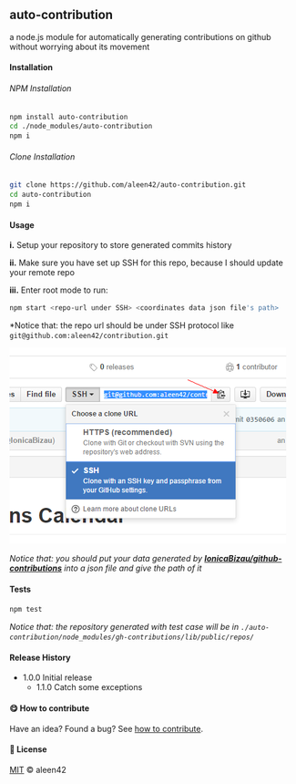 ## auto-contribution

a node.js module for automatically generating contributions on github without worrying about its movement

#### Installation

###### NPM Installation

```bash
npm install auto-contribution
cd ./node_modules/auto-contribution
npm i
```

###### Clone Installation

```bash
git clone https://github.com/aleen42/auto-contribution.git
cd auto-contribution
npm i
```

#### Usage

**i.** Setup your repository to store generated commits history

**ii.** Make sure you have set up SSH for this repo, because I should update your remote repo

**iii.** Enter root mode to run:

```bash
npm start <repo-url under SSH> <coordinates data json file's path>
```

*Notice that: the repo url should be under SSH protocol like `git@github.com:aleen42/contribution.git`

<img src="./screenshot1.png">

*Notice that: you should put your data generated by [**IonicaBizau/github-contributions**](https://github.com/IonicaBizau/github-contributions) into a json file and give the path of it*

#### Tests

```bash
npm test
```

*Notice that: the repository generated with test case will be in `./auto-contribution/node_modules/gh-contributions/lib/public/repos/`*

#### Release History

* 1.0.0 Initial release
	* 1.1.0 Catch some exceptions

#### :yum: How to contribute

Have an idea? Found a bug? See [how to contribute](https://aleen42.gitbooks.io/personalwiki/content/contribution.html).

#### :scroll: License

[MIT](https://aleen42.gitbooks.io/personalwiki/content/MIT.html) © aleen42
